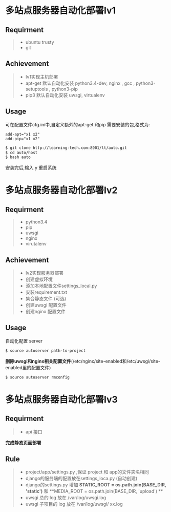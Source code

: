 # 多站点服务器自动化部署lv1

## Requirment
> * ubuntu trusty
> * git

## Achievement

> * lv1实现主机部署
> * apt-get 默认自动化安装 python3.4-dev, nginx , gcc , python3-setuptools ,  python3-pip   
> * pip3 默认自动化安装 uwsgi, virtualenv 

## Usage

可在配置文件cfg.ini中,自定义额外的apt-get 和pip 需要安装的包,格式为:

	add-apt="x1 x2"
	add-pip="x1 x2"


 
```bash
$ git clone http://learning-tech.com:8901/lt/auto.git
$ cd auto/host
$ bash auto
```
安装完后,输入 y 重启系统

# 多站点服务器自动化部署lv2

## Requirment
> * python3.4
> * pip
> * uwsgi
> * nginx
> * virutalenv



## Achievement

> * lv2实现服务器部署
> * 创建虚拟环境
> *  添加本地配置文件settings_local.py
> * 安装requirement.txt
> * 集合静态文件 (可选)
> * 创建uwsgi 配置文件 
> * 创建nginx 配置文件



## Usage

自动化配置 server
```bash
$ source autoserver path-to-project
```

**删除uwsgi和nginx相关配置文件**(/etc/nginx/site-enabled和/etc/uwsgi/site-enabled里的配置文件)

```bash
$ source autoserver rmconfig
```



# 多站点服务器自动化部署lv3


## Requirment
> * api 接口


**完成静态页面部署**


## Rule

> * project/app/settings.py ,保证 project 和 app的文件夹名相同
> * django的服务端的配置放在settings_loca.py (自动创建)
> * django的settings.py 增加  **STATIC_ROOT = os.path.join(BASE_DIR,  'static')** 和 **MEDIA_ROOT = os.path.join(BASE_DIR,  'upload') **
> * uwsgi 总的 log 放在 /var/log/uwsgi.log
> * uwsgi 子项目的 log 放在 /var/log/uwsgi/ xx.log










